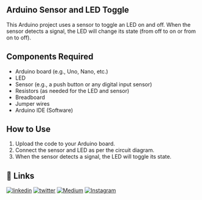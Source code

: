 
## Arduino Sensor and LED Toggle


This Arduino project uses a sensor to toggle an LED on and off. When the sensor detects a signal, the LED will change its state (from off to on or from on to off).


## Components Required

- Arduino board (e.g., Uno, Nano, etc.)
- LED
- Sensor (e.g., a push button or any digital input sensor)
- Resistors (as needed for the LED and sensor)
- Breadboard
- Jumper wires
- Arduino IDE (Software)
## How to Use

1. Upload the code to your Arduino board.
2. Connect the sensor and LED as per the circuit diagram.
3. When the sensor detects a signal, the LED will toggle its state.





## 🔗 Links

[![linkedin](https://img.shields.io/badge/linkedin-0A66C2?style=for-the-badge&logo=linkedin&logoColor=white)](www.linkedin.com/in/sooryanarayan)
[![twitter](https://img.shields.io/badge/twitter-1DA1F2?style=for-the-badge&logo=twitter&logoColor=white)](https://x.com/knowsoorya)
[![Medium](https://img.shields.io/badge/Medium-12100E?style=for-the-badge&logo=medium&logoColor=white)](https://medium.com/@sooryah)
[![Instagram](https://img.shields.io/badge/Instagram-%23E4405F.svg?style=for-the-badge&logo=Instagram&logoColor=white)](https://www.instagram.com/sooryeahhh/)
